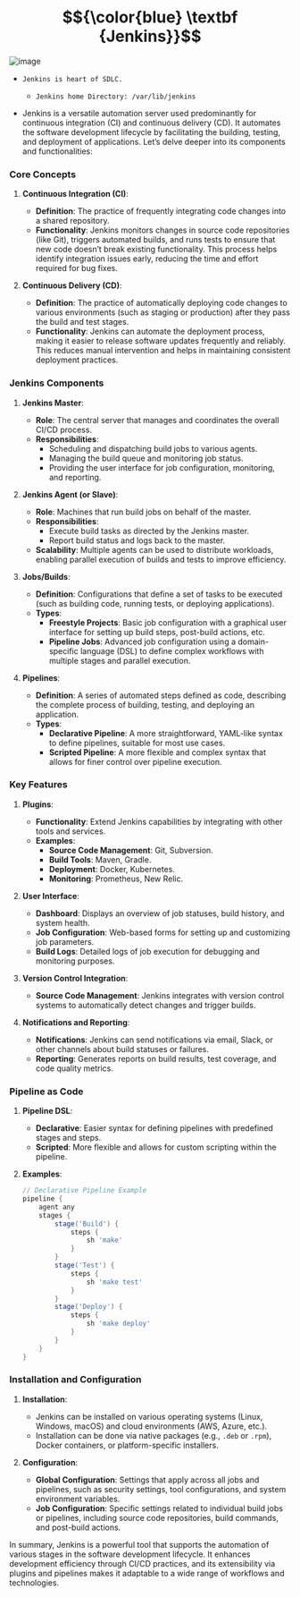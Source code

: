 




# $${\color{blue} \textbf {Jenkins}}$$

![image](https://github.com/user-attachments/assets/2661e85e-b190-487d-98af-27cc6360dfa9)

- `Jenkins is heart of SDLC.` 

   - `Jenkins home Directory: /var/lib/jenkins`

- Jenkins is a versatile automation server used predominantly for continuous integration (CI) and continuous delivery (CD). It automates the software development lifecycle by facilitating the building, testing, and deployment of applications. Let’s delve deeper into its components and functionalities:

### **Core Concepts**

1. **Continuous Integration (CI)**:
   - **Definition**: The practice of frequently integrating code changes into a shared repository.
   - **Functionality**: Jenkins monitors changes in source code repositories (like Git), triggers automated builds, and runs tests to ensure that new code doesn’t break existing functionality. This process helps identify integration issues early, reducing the time and effort required for bug fixes.

2. **Continuous Delivery (CD)**:
   - **Definition**: The practice of automatically deploying code changes to various environments (such as staging or production) after they pass the build and test stages.
   - **Functionality**: Jenkins can automate the deployment process, making it easier to release software updates frequently and reliably. This reduces manual intervention and helps in maintaining consistent deployment practices.

### **Jenkins Components**

1. **Jenkins Master**:
   - **Role**: The central server that manages and coordinates the overall CI/CD process.
   - **Responsibilities**: 
     - Scheduling and dispatching build jobs to various agents.
     - Managing the build queue and monitoring job status.
     - Providing the user interface for job configuration, monitoring, and reporting.

2. **Jenkins Agent (or Slave)**:
   - **Role**: Machines that run build jobs on behalf of the master.
   - **Responsibilities**: 
     - Execute build tasks as directed by the Jenkins master.
     - Report build status and logs back to the master.
   - **Scalability**: Multiple agents can be used to distribute workloads, enabling parallel execution of builds and tests to improve efficiency.

3. **Jobs/Builds**:
   - **Definition**: Configurations that define a set of tasks to be executed (such as building code, running tests, or deploying applications).
   - **Types**:
     - **Freestyle Projects**: Basic job configuration with a graphical user interface for setting up build steps, post-build actions, etc.
     - **Pipeline Jobs**: Advanced job configuration using a domain-specific language (DSL) to define complex workflows with multiple stages and parallel execution.

4. **Pipelines**:
   - **Definition**: A series of automated steps defined as code, describing the complete process of building, testing, and deploying an application.
   - **Types**:
     - **Declarative Pipeline**: A more straightforward, YAML-like syntax to define pipelines, suitable for most use cases.
     - **Scripted Pipeline**: A more flexible and complex syntax that allows for finer control over pipeline execution.

### **Key Features**

1. **Plugins**:
   - **Functionality**: Extend Jenkins capabilities by integrating with other tools and services.
   - **Examples**: 
     - **Source Code Management**: Git, Subversion.
     - **Build Tools**: Maven, Gradle.
     - **Deployment**: Docker, Kubernetes.
     - **Monitoring**: Prometheus, New Relic.

2. **User Interface**:
   - **Dashboard**: Displays an overview of job statuses, build history, and system health.
   - **Job Configuration**: Web-based forms for setting up and customizing job parameters.
   - **Build Logs**: Detailed logs of job execution for debugging and monitoring purposes.

3. **Version Control Integration**:
   - **Source Code Management**: Jenkins integrates with version control systems to automatically detect changes and trigger builds.

4. **Notifications and Reporting**:
   - **Notifications**: Jenkins can send notifications via email, Slack, or other channels about build statuses or failures.
   - **Reporting**: Generates reports on build results, test coverage, and code quality metrics.

### **Pipeline as Code**

1. **Pipeline DSL**:
   - **Declarative**: Easier syntax for defining pipelines with predefined stages and steps.
   - **Scripted**: More flexible and allows for custom scripting within the pipeline.

2. **Examples**:
   ```groovy
   // Declarative Pipeline Example
   pipeline {
       agent any
       stages {
           stage('Build') {
               steps {
                   sh 'make'
               }
           }
           stage('Test') {
               steps {
                   sh 'make test'
               }
           }
           stage('Deploy') {
               steps {
                   sh 'make deploy'
               }
           }
       }
   }
   ```

### **Installation and Configuration**

1. **Installation**:
   - Jenkins can be installed on various operating systems (Linux, Windows, macOS) and cloud environments (AWS, Azure, etc.).
   - Installation can be done via native packages (e.g., `.deb` or `.rpm`), Docker containers, or platform-specific installers.

2. **Configuration**:
   - **Global Configuration**: Settings that apply across all jobs and pipelines, such as security settings, tool configurations, and system environment variables.
   - **Job Configuration**: Specific settings related to individual build jobs or pipelines, including source code repositories, build commands, and post-build actions.

In summary, Jenkins is a powerful tool that supports the automation of various stages in the software development lifecycle. It enhances development efficiency through CI/CD practices, and its extensibility via plugins and pipelines makes it adaptable to a wide range of workflows and technologies.
